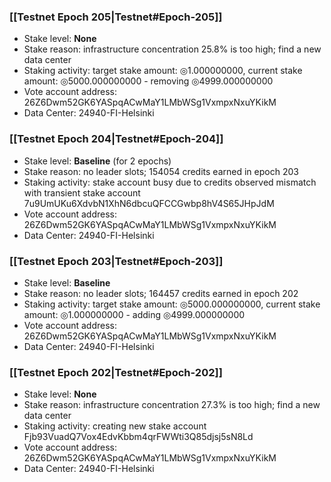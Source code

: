 ### [[Testnet Epoch 205|Testnet#Epoch-205]]
* Stake level: **None**
* Stake reason: infrastructure concentration 25.8% is too high; find a new data center
* Staking activity: target stake amount: ◎1.000000000, current stake amount: ◎5000.000000000 - removing ◎4999.000000000
* Vote account address: 26Z6Dwm52GK6YASpqACwMaY1LMbWSg1VxmpxNxuYKikM
* Data Center: 24940-FI-Helsinki
### [[Testnet Epoch 204|Testnet#Epoch-204]]
* Stake level: **Baseline** (for 2 epochs)
* Stake reason: no leader slots; 154054 credits earned in epoch 203
* Staking activity: stake account busy due to credits observed mismatch with transient stake account 7u9UmUKu6XdvbN1XhN6dbcuQFCCGwbp8hV4S65JHpJdM
* Vote account address: 26Z6Dwm52GK6YASpqACwMaY1LMbWSg1VxmpxNxuYKikM
* Data Center: 24940-FI-Helsinki
### [[Testnet Epoch 203|Testnet#Epoch-203]]
* Stake level: **Baseline**
* Stake reason: no leader slots; 164457 credits earned in epoch 202
* Staking activity: target stake amount: ◎5000.000000000, current stake amount: ◎1.000000000 - adding ◎4999.000000000
* Vote account address: 26Z6Dwm52GK6YASpqACwMaY1LMbWSg1VxmpxNxuYKikM
* Data Center: 24940-FI-Helsinki
### [[Testnet Epoch 202|Testnet#Epoch-202]]
* Stake level: **None**
* Stake reason: infrastructure concentration 27.3% is too high; find a new data center
* Staking activity: creating new stake account Fjb93VuadQ7Vox4EdvKbbm4qrFWWti3Q85djsj5sN8Ld
* Vote account address: 26Z6Dwm52GK6YASpqACwMaY1LMbWSg1VxmpxNxuYKikM
* Data Center: 24940-FI-Helsinki